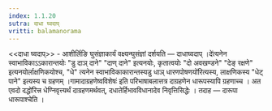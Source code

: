 ```yaml
---
index: 1.1.20
sutra: दाधा घ्वदाप्
vritti: balamanorama
---
```


<<दाधा घ्वदाप्>> - आशीर्लिङि घुसंज्ञाकार्यं वक्ष्यन्घुसंज्ञां दर्शयति —  दाधाघ्वदाप् ।दे॑त्यनेन स्वाभाविकाऽ‌ऽकारान्तयोः "डु दाञ् दाने" "दाण् दाने" इत्यनयोः, कृतात्वयोः "दो अवखण्डने" "देङ् रक्षणे" इत्यनयोर्लाक्षणिकयोश्च, "धे" त्यनेन स्वाभाविकाकारान्तस्यडु धाञ् धारणपोषणयो॑रित्यस्य, लाक्षणिकस्य "धेट् पाने" इत्यस्य च ग्रहणम् ।गामादाग्रहणेष्वविशेषः॑ इति परिभाषाबलात्तत्र दाग्रहणेन धारूपस्यापि ग्रहणाच्च । अत एवदो दद्धो॑रित्त्र धेण्निवृत्त्यर्थं दाग्रहणमर्थवत्, दधातेर्हिभावविधानादेव निवृत्तिसिद्धेः । तदाह — दारूपा धारूपाश्चेति ।